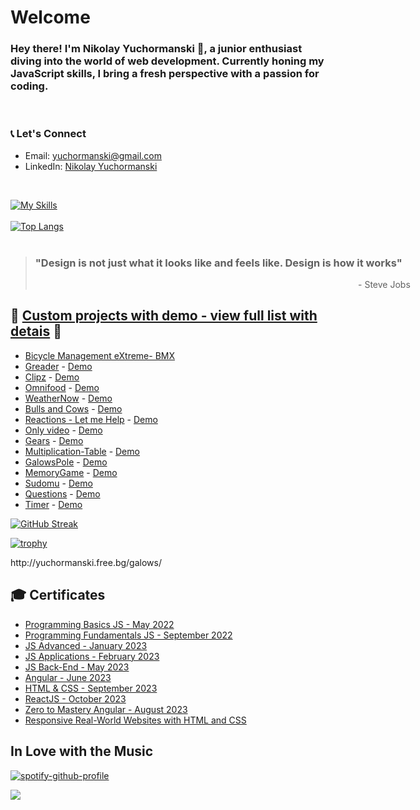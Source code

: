 <!--
https://github-readme-streak-stats.herokuapp.com/demo/
-->

<!--
**yuchormanski/yuchormanski** is a ✨ _special_ ✨ repository because its `README.md` (this file) appears on your GitHub profile.

Here are some ideas to get you started:
<! --### Hi there 👋

- 🔭 I’m currently working on ...
- 🌱 I’m currently learning ...
- 👯 I’m looking to collaborate on ...
- 🤔 I’m looking for help with ...
- 💬 Ask me about ...
- 📫 How to reach me: ...
- 😄 Pronouns: ...
- ⚡ Fun fact: ...


![MyLogo](https://github.com/yuchormanski/yuchormanski/blob/20cfd5405b09fbd479aab6489012d905f13d5d18/GitHubLogo2.png)
-->
# Welcome

### Hey there! I'm Nikolay Yuchormanski 👋, a junior enthusiast diving into the world of web development. Currently honing my JavaScript skills, I bring a fresh perspective with a passion for coding.
<br/>


### 📞 Let's Connect
- Email: yuchormanski@gmail.com
- LinkedIn: [Nikolay Yuchormanski](https://www.linkedin.com/in/nikolay-yuchormanski-b34975255)




&nbsp;


[![My Skills](https://skillicons.dev/icons?i=js,angular,ts,react,firebase,nodejs,html,css,vscode,vercel,linkedin,ps,wordpress)](https://skillicons.dev)
<br/><br/>
[![Top Langs](https://github-readme-stats.vercel.app/api/top-langs/?username=yuchormanski&layout=compact&theme=nord&hide_border=true)](https://github.com/anuraghazra/github-readme-stats)
<br/><br/>
<blockquote style="width: 600px">
<h3>"Design is not just what it looks like and feels like. Design is how it works"</h3>
<p style="text-align: right"> - Steve Jobs</p>
</blockquote>

## 🌟 [Custom projects with demo - view full list with detais](https://github.com/yuchormanski/ReadMeFIles/blob/main/projects.md) 🌟

- <a href="https://github.com/yuchormanski/React-BMX-Project">Bicycle Management eXtreme- BMX</a>
- <a href="https://github.com/yuchormanski/Greader">Greader</a> - <a href="https://greader.vercel.app/home">Demo</a>
- <a href="https://github.com/yuchormanski/Udemy_courses/tree/main/Angular/clips">Clipz</a> - <a href="https://clips-udemy-yucho.vercel.app/">Demo</a>
- <a href="https://github.com/yuchormanski/Udemy_courses/tree/main/HTML-CSS">Omnifood</a> - <a href="https://omnifood-yucho.netlify.app/">Demo</a>
- <a href="https://github.com/yuchormanski/WeatherNow">WeatherNow</a> - <a href="https://yuchormanski.free.bg/WeatherNow/">Demo</a>
- <a href="https://github.com/yuchormanski/yuchormanski.github.io">Bulls and Cows</a> - <a href="https://yuchormanski.github.io">Demo</a>
- <a href="https://github.com/yuchormanski/reactions">Reactions - Let me Help</a> - <a href="https://get-reactions.vercel.app/">Demo</a>
- <a href="https://github.com/yuchormanski/OnlyVideo?tab=readme-ov-file">Only video</a> - <a href="https://yuchormanski.free.bg/onlyvideo/">Demo</a>
- <a href="https://github.com/yuchormanski/gears">Gears</a> - <a href="http://yuchormanski.free.bg/gears/">Demo</a>
- <a href="https://github.com/yuchormanski/Multiplication-Table">Multiplication-Table</a> - <a href="http://yuchormanski.free.bg/Tables%20v0.2/1X1.html">Demo</a>
- <a href="https://github.com/yuchormanski/GalowsPole">GalowsPole</a> - <a href="http://yuchormanski.free.bg/galows/">Demo</a>
- <a href="https://github.com/yuchormanski/MemoryGame">MemoryGame</a> - <a href="https://yuchormanski.free.bg/MemoryGame/">Demo</a>
- <a href="https://github.com/yuchormanski/">Sudomu</a> - <a href="https://yuchormanski.free.bg/sudomu/">Demo</a>
- <a href="https://github.com/yuchormanski/Questions">Questions</a> - <a href="https://yuchormanski.free.bg/Questions/">Demo</a>
- <a href="https://github.com/yuchormanski/">Timer</a> - <a href="https://yuchormanski.free.bg/Timer/">Demo</a>

[![GitHub Streak](https://github-readme-streak-stats.herokuapp.com?user=yuchormanski&theme=nord&hide_border=true&date_format=j%20M%5B%20Y%5D)](https://git.io/streak-stats)


[![trophy](https://github-profile-trophy.vercel.app/?username=yuchormanski)](https://github.com/ryo-ma/github-profile-trophy)

<!-- ![Anurag's GitHub stats](https://github-readme-stats.vercel.app/api?username=yuchormanski&show_icons=true&theme=nord&hide_border=true) -->http://yuchormanski.free.bg/galows/

<!-- [![trophy](https://github-profile-trophy.vercel.app/?username=yuchormanski&width=600)](https://github.com/yuchormanski/github-profile-trophy) -->

<!-- - "Design is not just what it looks like and feels like. Design is how it works"
  - Steve Jobs -->

<!-- ![Spotify recently played](https://spotify-recently-played-readme.vercel.app/api?user=11132923862) -->

<!-- ![Spotify recently played](https://spotify-recently-played-readme.vercel.app/api?
user=11132923862&width=600&count=3) -->

<!-- # "Design is not just what it looks like and feels like. Design is how it works"
     Steve Jobs -->



## 🎓 Certificates

- [Programming Basics JS - May 2022](/Programming%20Basics%20-%20May%202022%20-%20Certificate.png)
- [Programming Fundamentals JS - September 2022](/Programming%20Fundamentals%20with%20JavaScript%20-%20September%202022%20-%20Certificate.png)
- [JS Advanced - January 2023](/JS%20Advanced%20-%20January%202023%20-%20Certificate.png)
- [JS Applications - February 2023](/JS%20Applications%20-%20February%202023%20-%20Certificate.png)
- [JS Back-End - May 2023](/JS%20Back-End%20-%20May%202023%20-%20Certificate.png)
- [Angular - June 2023](/Angular%20-%20June%202023%20-%20Certificate.jpg)
- [HTML & CSS - September 2023](/HTML%20&%20CSS%20-%20September%202023%20-%20Certificate.png)
- [ReactJS - October 2023](/ReactJS%20-%20October%202023%20-%20Certificate.png)
- [Zero to Mastery Angular - August 2023](/Udemy-Complete%20Angular%20Developer%20in%202023%20Zero%20to%20Mastery.jpg)
- [Responsive Real-World Websites with HTML and CSS](/Udemy%20-%20Build%20Responsive%20Real-World%20Websites%20with%20HTML%20and%20CSS.jpg)

## In Love with the Music

[![spotify-github-profile](https://spotify-github-profile.vercel.app/api/view?uid=11132923862&cover_image=true&theme=novatorem&show_offline=false&background_color=121212&bar_color=53b14f&bar_color_cover=false)](https://github.com/kittinan/spotify-github-profile)

![](https://komarev.com/ghpvc/?username=yuchormanski&color=dc143c&style=plastic&label=Profile+views)
